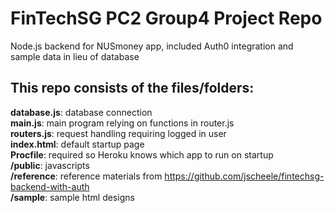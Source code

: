 # FinTechSG PC2 Group4 Project Repo
Node.js backend for NUSmoney app, included Auth0 integration and sample data in lieu of database

## This repo consists of the files/folders:  
**database.js**: database connection  
**main.js**: main program relying on functions in router.js  
**routers.js**: request handling requiring logged in user  
**index.html**: default startup page  
**Procfile**: required so Heroku knows which app to run on startup  
**/public**: javascripts  
**/reference**: reference materials from https://github.com/jscheele/fintechsg-backend-with-auth  
**/sample**: sample html designs  
